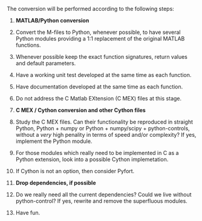 The conversion will be performed according to the following steps:

1. **MATLAB/Python conversion**
  1. Convert the M-files to Python, whenever possible, to have several 
Python modules providing a 1:1 replacement of the original MATLAB
functions. 
  1. Whenever possible keep the exact function signatures, 
return values and default parameters. 
  1. Have a working unit test developed at the same time as each function.
  1. Have documentation developed at the same time as each function.
  1. Do not address the C Matlab EXtension (C MEX) files at this stage.

2. **C MEX / Cython conversion and other Cython files**
  1. Study the C MEX files. Can their functionality be reproduced in
straight Python, Python + numpy or Python + numpy/scipy + 
python-controls, without a *very* high penality in terms of 
speed and/or complexity? If yes, implement the Python module.
  2. For those modules which really need to be implemented in C as 
a Python extension, look into a possible Cython implemetation.
  3. If Cython is not an option, then consider Pyfort. 

3. **Drop dependencies, if possible**
  1. Do we really need all the current dependencies? Could we 
live without python-control? If yes, rewrite and remove the
superfluous modules.

5. Have fun.
